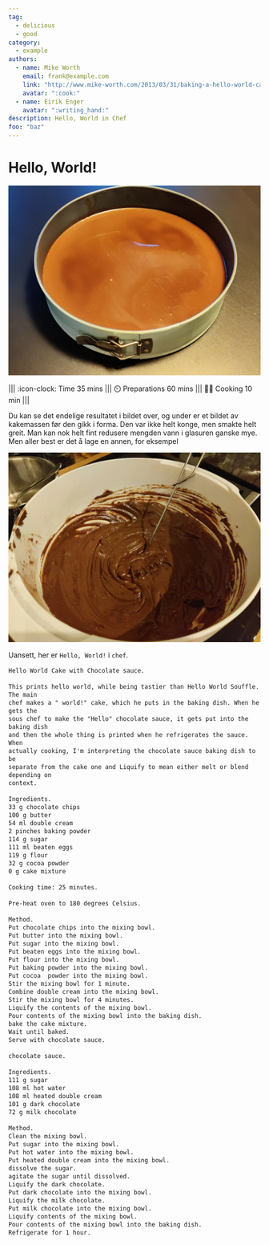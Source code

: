 ```yaml
---
tag:
  - delicious
  - good
category:
  - example
authors:
  - name: Mike Worth
    email: frank@example.com
    link: "http://www.mike-worth.com/2013/03/31/baking-a-hello-world-cake/"
    avatar: ":cook:"
  - name: Eirik Enger
    avatar: ":writing_hand:"
description: Hello, World in Chef
foo: "baz"
---
```


# Hello, World!

![](/static/hello-world-kake/hello-world-fin.webp)

<!-- dprint-ignore-start -->
||| :icon-clock: Time
35 mins
||| :timer_clock: Preparations
60 mins
||| :cook: Cooking
10 min
|||
<!-- dprint-ignore-end -->

Du kan se det endelige resultatet i bildet over, og under er et bildet av kakemassen før
den gikk i forma. Den var ikke helt konge, men smakte helt greit. Man kan nok helt fint
redusere mengden vann i glasuren ganske mye. Men aller best er det å lage en annen, for
eksempel

![](/static/hello-world-kake/hello-world-prep.webp)

Uansett, her er `Hello, World!` i `chef`.

```# "Hello, World!", written in chef
Hello World Cake with Chocolate sauce.

This prints hello world, while being tastier than Hello World Souffle. The main
chef makes a " world!" cake, which he puts in the baking dish. When he gets the
sous chef to make the "Hello" chocolate sauce, it gets put into the baking dish
and then the whole thing is printed when he refrigerates the sauce. When
actually cooking, I'm interpreting the chocolate sauce baking dish to be
separate from the cake one and Liquify to mean either melt or blend depending on
context.

Ingredients.
33 g chocolate chips
100 g butter
54 ml double cream
2 pinches baking powder
114 g sugar
111 ml beaten eggs
119 g flour
32 g cocoa powder
0 g cake mixture

Cooking time: 25 minutes.

Pre-heat oven to 180 degrees Celsius.

Method.
Put chocolate chips into the mixing bowl.
Put butter into the mixing bowl.
Put sugar into the mixing bowl.
Put beaten eggs into the mixing bowl.
Put flour into the mixing bowl.
Put baking powder into the mixing bowl.
Put cocoa  powder into the mixing bowl.
Stir the mixing bowl for 1 minute.
Combine double cream into the mixing bowl.
Stir the mixing bowl for 4 minutes.
Liquify the contents of the mixing bowl.
Pour contents of the mixing bowl into the baking dish.
bake the cake mixture.
Wait until baked.
Serve with chocolate sauce.

chocolate sauce.

Ingredients.
111 g sugar
108 ml hot water
108 ml heated double cream
101 g dark chocolate
72 g milk chocolate

Method.
Clean the mixing bowl.
Put sugar into the mixing bowl.
Put hot water into the mixing bowl.
Put heated double cream into the mixing bowl.
dissolve the sugar.
agitate the sugar until dissolved.
Liquify the dark chocolate.
Put dark chocolate into the mixing bowl.
Liquify the milk chocolate.
Put milk chocolate into the mixing bowl.
Liquify contents of the mixing bowl.
Pour contents of the mixing bowl into the baking dish.
Refrigerate for 1 hour.
```
